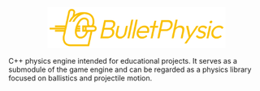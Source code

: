 <p align="center">
    <img src="assets/images/BulletPhysic.png" alt="BulletPhysic Logo" width="350">
</p>

C++ physics engine intended for educational projects. It serves as a submodule of the game engine and can be regarded as a physics library focused on ballistics and projectile motion.